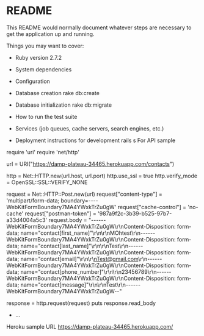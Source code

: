 # README

This README would normally document whatever steps are necessary to get the
application up and running.

Things you may want to cover:

* Ruby version
2.7.2
* System dependencies

* Configuration

* Database creation
rake db:create
* Database initialization
rake db:migrate
* How to run the test suite

* Services (job queues, cache servers, search engines, etc.)

* Deployment instructions
for development
rails s
For API sample


require 'uri'
require 'net/http'

url = URI("https://damp-plateau-34465.herokuapp.com/contacts")

http = Net::HTTP.new(url.host, url.port)
http.use_ssl = true
http.verify_mode = OpenSSL::SSL::VERIFY_NONE

request = Net::HTTP::Post.new(url)
request["content-type"] = 'multipart/form-data; boundary=----WebKitFormBoundary7MA4YWxkTrZu0gW'
request["cache-control"] = 'no-cache'
request["postman-token"] = '987a9f2c-3b39-b525-97b7-a33d4004a5c3'
request.body = "------WebKitFormBoundary7MA4YWxkTrZu0gW\r\nContent-Disposition: form-data; name=\"contact[first_name]\"\r\n\r\nMOhtest\r\n------WebKitFormBoundary7MA4YWxkTrZu0gW\r\nContent-Disposition: form-data; name=\"contact[last_name]\"\r\n\r\nTest\r\n------WebKitFormBoundary7MA4YWxkTrZu0gW\r\nContent-Disposition: form-data; name=\"contact[email]\"\r\n\r\nTest@gmail.com\r\n------WebKitFormBoundary7MA4YWxkTrZu0gW\r\nContent-Disposition: form-data; name=\"contact[phone_number]\"\r\n\r\n23456789\r\n------WebKitFormBoundary7MA4YWxkTrZu0gW\r\nContent-Disposition: form-data; name=\"contact[message]\"\r\n\r\nTest\r\n------WebKitFormBoundary7MA4YWxkTrZu0gW--"

response = http.request(request)
puts response.read_body
* ...



Heroku sample URL
https://damp-plateau-34465.herokuapp.com/

